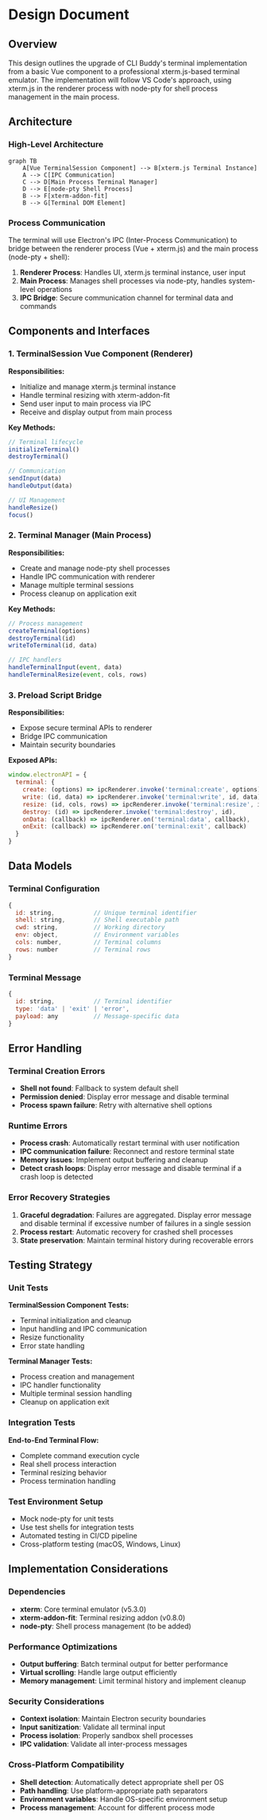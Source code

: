 # Design Document

## Overview

This design outlines the upgrade of CLI Buddy's terminal implementation from a basic Vue component to a professional xterm.js-based terminal emulator. The implementation will follow VS Code's approach, using xterm.js in the renderer process with node-pty for shell process management in the main process.

## Architecture

### High-Level Architecture

```mermaid
graph TB
    A[Vue TerminalSession Component] --> B[xterm.js Terminal Instance]
    A --> C[IPC Communication]
    C --> D[Main Process Terminal Manager]
    D --> E[node-pty Shell Process]
    B --> F[xterm-addon-fit]
    B --> G[Terminal DOM Element]
```

### Process Communication

The terminal will use Electron's IPC (Inter-Process Communication) to bridge between the renderer process (Vue + xterm.js) and the main process (node-pty + shell):

1. **Renderer Process**: Handles UI, xterm.js terminal instance, user input
2. **Main Process**: Manages shell processes via node-pty, handles system-level operations
3. **IPC Bridge**: Secure communication channel for terminal data and commands

## Components and Interfaces

### 1. TerminalSession Vue Component (Renderer)

**Responsibilities:**
- Initialize and manage xterm.js terminal instance
- Handle terminal resizing with xterm-addon-fit
- Send user input to main process via IPC
- Receive and display output from main process

**Key Methods:**
```javascript
// Terminal lifecycle
initializeTerminal()
destroyTerminal()

// Communication
sendInput(data)
handleOutput(data)

// UI Management
handleResize()
focus()
```

### 2. Terminal Manager (Main Process)

**Responsibilities:**
- Create and manage node-pty shell processes
- Handle IPC communication with renderer
- Manage multiple terminal sessions
- Process cleanup on application exit

**Key Methods:**
```javascript
// Process management
createTerminal(options)
destroyTerminal(id)
writeToTerminal(id, data)

// IPC handlers
handleTerminalInput(event, data)
handleTerminalResize(event, cols, rows)
```

### 3. Preload Script Bridge

**Responsibilities:**
- Expose secure terminal APIs to renderer
- Bridge IPC communication
- Maintain security boundaries

**Exposed APIs:**
```javascript
window.electronAPI = {
  terminal: {
    create: (options) => ipcRenderer.invoke('terminal:create', options),
    write: (id, data) => ipcRenderer.invoke('terminal:write', id, data),
    resize: (id, cols, rows) => ipcRenderer.invoke('terminal:resize', id, cols, rows),
    destroy: (id) => ipcRenderer.invoke('terminal:destroy', id),
    onData: (callback) => ipcRenderer.on('terminal:data', callback),
    onExit: (callback) => ipcRenderer.on('terminal:exit', callback)
  }
}
```

## Data Models

### Terminal Configuration
```javascript
{
  id: string,           // Unique terminal identifier
  shell: string,        // Shell executable path
  cwd: string,          // Working directory
  env: object,          // Environment variables
  cols: number,         // Terminal columns
  rows: number          // Terminal rows
}
```

### Terminal Message
```javascript
{
  id: string,           // Terminal identifier
  type: 'data' | 'exit' | 'error',
  payload: any          // Message-specific data
}
```

## Error Handling

### Terminal Creation Errors
- **Shell not found**: Fallback to system default shell
- **Permission denied**: Display error message and disable terminal
- **Process spawn failure**: Retry with alternative shell options

### Runtime Errors
- **Process crash**: Automatically restart terminal with user notification
- **IPC communication failure**: Reconnect and restore terminal state
- **Memory issues**: Implement output buffering and cleanup
- **Detect crash loops**: Display error message and disable terminal if a crash loop is detected 

### Error Recovery Strategies
1. **Graceful degradation**: Failures are aggregated. Display error message and disable terminal if excessive number of failures in a single session
2. **Process restart**: Automatic recovery for crashed shell processes
3. **State preservation**: Maintain terminal history during recoverable errors

## Testing Strategy

### Unit Tests

**TerminalSession Component Tests:**
- Terminal initialization and cleanup
- Input handling and IPC communication
- Resize functionality
- Error state handling

**Terminal Manager Tests:**
- Process creation and management
- IPC handler functionality
- Multiple terminal session handling
- Cleanup on application exit

### Integration Tests

**End-to-End Terminal Flow:**
- Complete command execution cycle
- Real shell process interaction
- Terminal resizing behavior
- Process termination handling

### Test Environment Setup
- Mock node-pty for unit tests
- Use test shells for integration tests
- Automated testing in CI/CD pipeline
- Cross-platform testing (macOS, Windows, Linux)

## Implementation Considerations

### Dependencies
- **xterm**: Core terminal emulator (v5.3.0)
- **xterm-addon-fit**: Terminal resizing addon (v0.8.0)
- **node-pty**: Shell process management (to be added)

### Performance Optimizations
- **Output buffering**: Batch terminal output for better performance
- **Virtual scrolling**: Handle large output efficiently
- **Memory management**: Limit terminal history and implement cleanup

### Security Considerations
- **Context isolation**: Maintain Electron security boundaries
- **Input sanitization**: Validate all terminal input
- **Process isolation**: Properly sandbox shell processes
- **IPC validation**: Validate all inter-process messages

### Cross-Platform Compatibility
- **Shell detection**: Automatically detect appropriate shell per OS
- **Path handling**: Use platform-appropriate path separators
- **Environment variables**: Handle OS-specific environment setup
- **Process management**: Account for different process mode